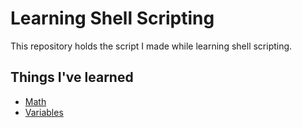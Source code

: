 # Learning Shell Scripting

This repository holds the script I made while learning shell scripting.

## Things I've learned

- [Math](scripts/math.sh)
- [Variables](scripts/variables.sh)
